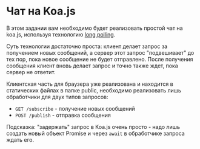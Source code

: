 # Чат на Koa.js

В этом задании вам необходимо будет реализовать простой чат на koa.js, используя технологию 
[long polling](http://learn.javascript.ru/xhr-longpoll).


Суть технологии достаточно проста: клиент делает запрос за получением новых сообщений, а сервер этот запрос 
"подвешивает" до тех пор, пока новое сообщение не будет отправлено. После получения сообщения клиент вновь делает запрос
и точно также ждет, пока сервер не ответит.


Клиентская часть для браузера уже реализована и находится в статических файлах в папке public, необходимо реализовать
лишь обработчики для двух типов запросов:

- `GET /subscribe` - получение новых сообщений 
- `POST /publish` - отправка сообщения


Подсказка: "задержать" запрос в Koa.js очень просто - надо лишь создать новый объект Promise и через `await` в обработчике запроса ждать его.
